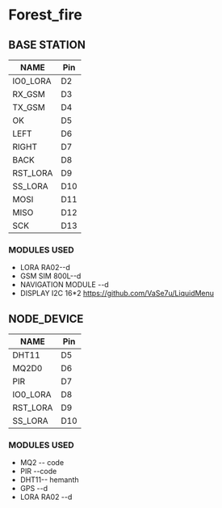 # Forest_fire

## BASE STATION
| NAME     | Pin |
|----------|-----|
| IO0_LORA | D2  |
| RX_GSM   | D3  |
| TX_GSM   | D4  |
| OK       | D5  |
| LEFT     | D6  |
| RIGHT    | D7  |
| BACK     | D8  |
| RST_LORA | D9  |
| SS_LORA  | D10 |
| MOSI     | D11 |
| MISO     | D12 |
| SCK      | D13 |

### MODULES USED
- LORA RA02--d
- GSM SIM 800L--d
- NAVIGATION MODULE --d
- DISPLAY I2C 16*2 https://github.com/VaSe7u/LiquidMenu

## NODE_DEVICE
| NAME     | Pin |
|----------|-----|
|   DHT11  | D5  |
| MQ2D0    | D6  |
| PIR      | D7  |
| IO0_LORA | D8  |
| RST_LORA | D9  |
| SS_LORA  | D10 |

### MODULES USED
- MQ2 -- code
- PIR --code
- DHT11-- hemanth
- GPS --d
- LORA RA02 --d
